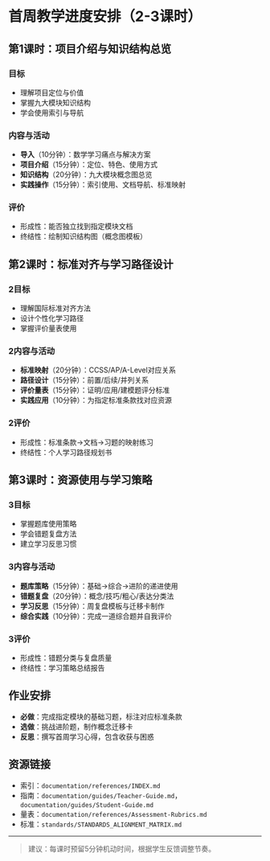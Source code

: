 # 首周教学进度安排（2-3课时）

## 第1课时：项目介绍与知识结构总览

### 目标

- 理解项目定位与价值
- 掌握九大模块知识结构
- 学会使用索引与导航

### 内容与活动

- **导入**（10分钟）：数学学习痛点与解决方案
- **项目介绍**（15分钟）：定位、特色、使用方式
- **知识结构**（20分钟）：九大模块概念图总览
- **实践操作**（15分钟）：索引使用、文档导航、标准映射

### 评价

- 形成性：能否独立找到指定模块文档
- 终结性：绘制知识结构图（概念图模板）

## 第2课时：标准对齐与学习路径设计

### 2目标

- 理解国际标准对齐方法
- 设计个性化学习路径
- 掌握评价量表使用

### 2内容与活动

- **标准映射**（20分钟）：CCSS/AP/A-Level对应关系
- **路径设计**（15分钟）：前置/后续/并列关系
- **评价量表**（15分钟）：证明/应用/建模题评分标准
- **实践应用**（10分钟）：为指定标准条款找对应资源

### 2评价

- 形成性：标准条款→文档→习题的映射练习
- 终结性：个人学习路径规划书

## 第3课时：资源使用与学习策略

### 3目标

- 掌握题库使用策略
- 学会错题复盘方法
- 建立学习反思习惯

### 3内容与活动

- **题库策略**（15分钟）：基础→综合→进阶的递进使用
- **错题复盘**（20分钟）：概念/技巧/粗心/表达分类法
- **学习反思**（15分钟）：周复盘模板与迁移卡制作
- **综合实践**（10分钟）：完成一道综合题并自我评价

### 3评价

- 形成性：错题分类与复盘质量
- 终结性：学习策略总结报告

## 作业安排

- **必做**：完成指定模块的基础习题，标注对应标准条款
- **选做**：挑战进阶题，制作概念迁移卡
- **反思**：撰写首周学习心得，包含收获与困惑

## 资源链接

- 索引：`documentation/references/INDEX.md`
- 指南：`documentation/guides/Teacher-Guide.md`，`documentation/guides/Student-Guide.md`
- 量表：`documentation/references/Assessment-Rubrics.md`
- 标准：`standards/STANDARDS_ALIGNMENT_MATRIX.md`

---
> 建议：每课时预留5分钟机动时间，根据学生反馈调整节奏。
